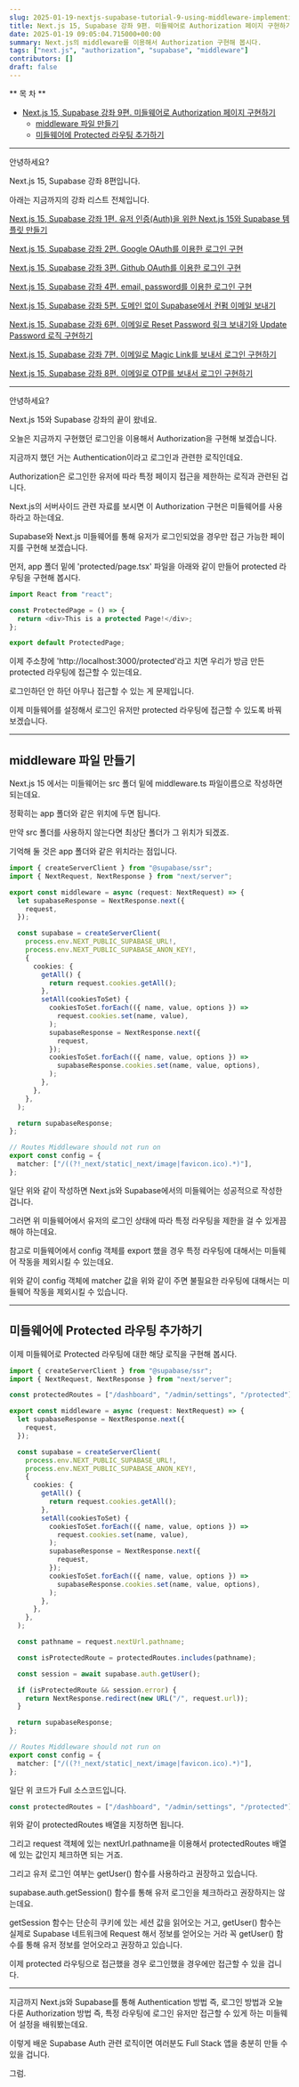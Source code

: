 ```yaml
---
slug: 2025-01-19-nextjs-supabase-tutorial-9-using-middleware-implementing-authorization
title: Next.js 15, Supabase 강좌 9편. 미들웨어로 Authorization 페이지 구현하기
date: 2025-01-19 09:05:04.715000+00:00
summary: Next.js의 middleware를 이용해서 Authorization 구현해 봅시다.
tags: ["next.js", "authorization", "supabase", "middleware"]
contributors: []
draft: false
---
```


** 목 차 **

- [Next.js 15, Supabase 강좌 9편. 미들웨어로 Authorization 페이지 구현하기](#nextjs-15-supabase-강좌-9편-미들웨어로-authorization-페이지-구현하기)
  - [middleware 파일 만들기](#middleware-파일-만들기)
  - [미들웨어에 Protected 라우팅 추가하기](#미들웨어에-protected-라우팅-추가하기)

---

안녕하세요?

Next.js 15, Supabase 강좌 8편입니다.

아래는 지금까지의 강좌 리스트 전체입니다.

[Next.js 15, Supabase 강좌 1편. 유저 인증(Auth)을 위한 Next.js 15와 Supabase 템플릿 만들기](https://mycodingshub.github.io/blog/2024-12-29-nextjs-supabase-tutorial-1-making-template-and-omit-middleware)

[Next.js 15, Supabase 강좌 2편. Google OAuth를 이용한 로그인 구현](https://mycodingshub.github.io/blog/2025-01-01-nextjs-supabase-tutorial-2-login-with-google-id-oauth)

[Next.js 15, Supabase 강좌 3편. Github OAuth를 이용한 로그인 구현](https://mycodingshub.github.io/blog/2025-01-01-nextjs-supabase-tutorial-3-login-with-github-id-oauth)

[Next.js 15, Supabase 강좌 4편. email, password를 이용한 로그인 구현](https://mycodingshub.github.io/blog/2025-01-04-nextjs-supabase-tutorial-4-login-with-email-and-password-and-useactionstate)

[Next.js 15, Supabase 강좌 5편. 도메인 없이 Supabase에서 컨펌 이메일 보내기
](https://mycodingshub.github.io/blog/2025-01-11-nextjs-supabase-tutorial-5-sending-confirm-email-without-domain)

[Next.js 15, Supabase 강좌 6편. 이메일로 Reset Password 링크 보내기와 Update Password 로직 구현하기](https://mycodingshub.github.io/blog/2025-01-12-nextjs-supabase-tutorial-6-send-email-of-reset-password-and-implementing-reset-password)

[Next.js 15, Supabase 강좌 7편. 이메일로 Magic Link를 보내서 로그인 구현하기](https://mycodingshub.github.io/blog/2025-01-13-nextjs-supabase-tutorial-7-send-magic-link-and-login-with-supabase-brevo)

[Next.js 15, Supabase 강좌 8편. 이메일로 OTP를 보내서 로그인 구현하기](https://mycodingshub.github.io/blog/2025-01-19-nextjs-supabase-tutorial-8-send-otp-number-and-login-with-otp)

---

안녕하세요?

Next.js 15와 Supabase 강좌의 끝이 왔네요.

오늘은 지금까지 구현했던 로그인을 이용해서 Authorization을 구현해 보겠습니다.

지금까지 했던 거는 Authentication이라고 로그인과 관련한 로직인데요.

Authorization은 로그인한 유저에 따라 특정 페이지 접근을 제한하는 로직과 관련된 겁니다.

Next.js의 서버사이드 관련 자료를 보시면 이 Authorization 구현은 미들웨어를 사용하라고 하는데요.

Supabase와 Next.js 미들웨어를 통해 유저가 로그인되었을 경우만 접근 가능한 페이지를 구현해 보겠습니다.

먼저, app 폴더 밑에 'protected/page.tsx' 파일을 아래와 같이 만들어 protected 라우팅을 구현해 봅시다.

```ts
import React from "react";

const ProtectedPage = () => {
  return <div>This is a protected Page!</div>;
};

export default ProtectedPage;
```

이제 주소창에 'http://localhost:3000/protected'라고 치면 우리가 방금 만든 protected 라우팅에 접근할 수 있는데요.

로그인하던 안 하던 아무나 접근할 수 있는 게 문제입니다.

이제 미들웨어를 설정해서 로그인 유저만 protected 라우팅에 접근할 수 있도록 바꿔 보겠습니다.

---

## middleware 파일 만들기

Next.js 15 에서는 미들웨어는 src 폴더 밑에 middleware.ts 파일이름으로 작성하면 되는데요.

정확히는 app 폴더와 같은 위치에 두면 됩니다.

만약 src 폴더를 사용하지 않는다면 최상단 폴더가 그 위치가 되겠죠.

기억해 둘 것은 app 폴더와 같은 위치라는 점입니다.

```ts
import { createServerClient } from "@supabase/ssr";
import { NextRequest, NextResponse } from "next/server";

export const middleware = async (request: NextRequest) => {
  let supabaseResponse = NextResponse.next({
    request,
  });

  const supabase = createServerClient(
    process.env.NEXT_PUBLIC_SUPABASE_URL!,
    process.env.NEXT_PUBLIC_SUPABASE_ANON_KEY!,
    {
      cookies: {
        getAll() {
          return request.cookies.getAll();
        },
        setAll(cookiesToSet) {
          cookiesToSet.forEach(({ name, value, options }) =>
            request.cookies.set(name, value),
          );
          supabaseResponse = NextResponse.next({
            request,
          });
          cookiesToSet.forEach(({ name, value, options }) =>
            supabaseResponse.cookies.set(name, value, options),
          );
        },
      },
    },
  );

  return supabaseResponse;
};

// Routes Middleware should not run on
export const config = {
  matcher: ["/((?!_next/static|_next/image|favicon.ico).*)"],
};
```

일단 위와 같이 작성하면 Next.js와 Supabase에서의 미들웨어는 성공적으로 작성한 겁니다.

그러면 위 미들웨어에서 유저의 로그인 상태에 따라 특정 라우팅을 제한을 걸 수 있게끔 해야 하는데요.

참고로 미들웨어에서 config 객체를 export 했을 경우 특정 라우팅에 대해서는 미들웨어 작동을 제외시킬 수 있는데요.

위와 같이 config 객체에 matcher 값을 위와 같이 주면 불필요한 라우팅에 대해서는 미들웨어 작동을 제외시킬 수 있습니다.

---

## 미들웨어에 Protected 라우팅 추가하기

이제 미들웨어로 Protected 라우팅에 대한 해당 로직을 구현해 봅시다.

```ts
import { createServerClient } from "@supabase/ssr";
import { NextRequest, NextResponse } from "next/server";

const protectedRoutes = ["/dashboard", "/admin/settings", "/protected"];

export const middleware = async (request: NextRequest) => {
  let supabaseResponse = NextResponse.next({
    request,
  });

  const supabase = createServerClient(
    process.env.NEXT_PUBLIC_SUPABASE_URL!,
    process.env.NEXT_PUBLIC_SUPABASE_ANON_KEY!,
    {
      cookies: {
        getAll() {
          return request.cookies.getAll();
        },
        setAll(cookiesToSet) {
          cookiesToSet.forEach(({ name, value, options }) =>
            request.cookies.set(name, value),
          );
          supabaseResponse = NextResponse.next({
            request,
          });
          cookiesToSet.forEach(({ name, value, options }) =>
            supabaseResponse.cookies.set(name, value, options),
          );
        },
      },
    },
  );

  const pathname = request.nextUrl.pathname;

  const isProtectedRoute = protectedRoutes.includes(pathname);

  const session = await supabase.auth.getUser();

  if (isProtectedRoute && session.error) {
    return NextResponse.redirect(new URL("/", request.url));
  }

  return supabaseResponse;
};

// Routes Middleware should not run on
export const config = {
  matcher: ["/((?!_next/static|_next/image|favicon.ico).*)"],
};
```

일단 위 코드가 Full 소스코드입니다.

```ts
const protectedRoutes = ["/dashboard", "/admin/settings", "/protected"];
```

위와 같이 protectedRoutes 배열을 지정하면 됩니다.

그리고 request 객체에 있는 nextUrl.pathname을 이용해서 protectedRoutes 배열에 있는 값인지 체크하면 되는 거죠.

그리고 유저 로그인 여부는 getUser() 함수를 사용하라고 권장하고 있습니다.

supabase.auth.getSession() 함수를 통해 유저 로그인을 체크하라고 권장하지는 않는데요.

getSession 함수는 단순히 쿠키에 있는 세션 값을 읽어오는 거고, getUser() 함수는 실제로 Supabase 네트워크에 Request 해서 정보를 얻어오는 거라 꼭 getUser() 함수를 통해 유저 정보를 얻어오라고 권장하고 있습니다.

이제 protected 라우팅으로 접근했을 경우 로그인했을 경우에만 접근할 수 있을 겁니다.

---

지금까지 Next.js와 Supabase를 통해 Authentication 방법 즉, 로그인 방법과 오늘 다룬 Authorization 방법 즉, 특정 라우팅에 로그인 유저만 접근할 수 있게 하는 미들웨어 설정을 배워봤는데요.

이렇게 배운 Supabase Auth 관련 로직이면 여러분도 Full Stack 앱을 충분히 만들 수 있을 겁니다.

그럼.
